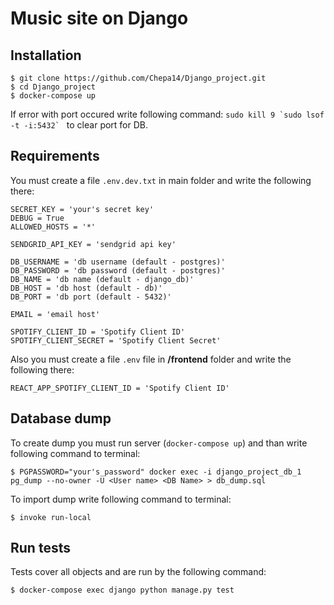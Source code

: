 # Music site on Django

## Installation
```
$ git clone https://github.com/Chepa14/Django_project.git
$ cd Django_project
$ docker-compose up
```

If error with port occured write following command: ```sudo kill 9 `sudo lsof -t -i:5432` ``` to clear port for DB.

## Requirements

You must create a file `.env.dev.txt` in main folder and write the following there:
```
SECRET_KEY = 'your's secret key'
DEBUG = True
ALLOWED_HOSTS = '*'

SENDGRID_API_KEY = 'sendgrid api key'

DB_USERNAME = 'db username (default - postgres)'
DB_PASSWORD = 'db password (default - postgres)'
DB_NAME = 'db name (default - django_db)'
DB_HOST = 'db host (default - db)'
DB_PORT = 'db port (default - 5432)'

EMAIL = 'email host'

SPOTIFY_CLIENT_ID = 'Spotify Client ID'
SPOTIFY_CLIENT_SECRET = 'Spotify Client Secret'
```
Also you must create a file `.env` file in **/frontend** folder and write the following there:
```
REACT_APP_SPOTIFY_CLIENT_ID = 'Spotify Client ID'
```

## Database dump

To create dump you must run server (```docker-compose up```) and than write following command to terminal:
```
$ PGPASSWORD="your's_password" docker exec -i django_project_db_1  pg_dump --no-owner -U <User name> <DB Name> > db_dump.sql
```
To import dump write following command to terminal:
```
$ invoke run-local
```
## Run tests

Tests cover all objects and are run by the following command: 
```
$ docker-compose exec django python manage.py test
```

